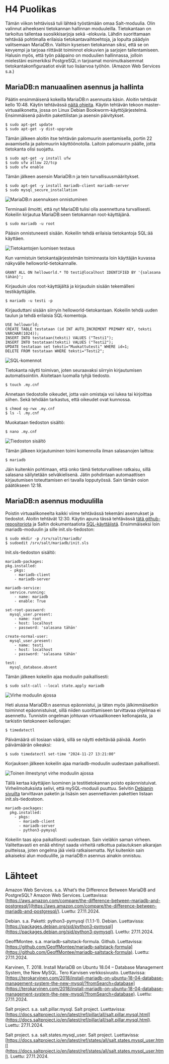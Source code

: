 # H4 Puolikas

Tämän viikon tehtävissä tuli lähteä työstämään omaa Salt-moduulia. Olin valinnut aiheekseni tietokannan hallinnan moduuleilla. Tietokantaan on tarkoitus tallentaa suosikkisarjoja sekä -elokuvia. Lähdin suorittamaan tehtävää pohtimalla erilaisia tietokantavaihtoehtoja, ja lopulta päädyin valitsemaan MariaDB:n. Valitsin kyseisen tietokannan siksi, että se on kevyempi ja tarjoaa riittävät toiminnot elokuvien ja sarjojen tallentamiseen. Halusin myös, että työn pääpaino on moduulien hallinnassa, jolloin mielestäni esimerkiksi PostgreSQL:n tarjoamat monimutkaisemmat tietokantakonfiguraatiot eivät tuo lisäarvoa työhön. (Amazon Web Services s.a.)

## MariaDB:n manuaalinen asennus ja hallinta

Päätin ensimmäisenä kokeilla MariaDB:n asennusta käsin. Aloitin tehtävät kello 10:48. Käytin tehtävässä [näitä ohjeita](https://terokarvinen.com/2018/install-mariadb-on-ubuntu-18-04-database-management-system-the-new-mysql/?fromSearch=database). Käytin tehtävän tekoon master-virtuaalikonetta, jossa on Linux Debian Bookworm-käyttöjärjestelmä. Ensimmäisenä päivitin pakettilistan ja asensin päivitykset.

    $ sudo apt-get update
    $ sudo apt-get -y dist-upgrade

Tämän jälkeen aloitin itse tehtävän palomuurin asentamisella, portin 22 avaamisella ja palomuurin käyttöönotolla. Laitoin palomuurin päälle, jotta tietokanta olisi suojattu.

    $ sudo apt-get -y install ufw
    $ sudo ufw allow 22/tcp
    $ sudo ufw enable

Tämän jälkeen asensin MariaDB:n ja tein turvallisuusmääritykset.

    $ sudo apt-get -y install mariadb-client mariadb-server
    $ sudo mysql_secure_installation

![MariaDB:n asennuksen onnistuminen](Kuvat/h4_mariaDBasennus.png)

Terminaali ilmoitti, että nyt MariaDB tulisi olla asennettuna turvallisesti. Kokeilin kirjautua MariaDB:seen tietokannan root-käyttäjänä.

    $ sudo mariadb -u root

Pääsin onnistuneesti sisään. Kokeilin tehdä erilaisia tietokantoja SQL:ää käyttäen.

![Tietokantojen luomisen testaus](Kuvat/h4_mariaDBtesti.png)

Kun varmistuin tietokantajärjestelmän toiminnasta loin käyttäjän kuvassa näkyvälle helloworld-tietokannalle. 

    GRANT ALL ON helloworld.* TO testi@localhost IDENTIFIED BY '{salasana tähän}';

Kirjauduin ulos root-käyttäjältä ja kirjauduin sisään tekemälleni testikäyttäjälle.

    $ mariadb -u testi -p

Kirjauduttani sisään siirryin helloworld-tietokantaan. Kokeilin tehdä uuden taulun ja tehdä erilaisia SQL-komentoja.

    USE helloworld;
    CREATE TABLE testataan (id INT AUTO_INCREMENT PRIMARY KEY, teksti VARCHAR(1024));
    INSERT INTO testataan(teksti) VALUES ("Testi1");
    INSERT INTO testataan(teksti) VALUES ("Testi2");
    UPDATE testataan set teksti="Muokattutesti" WHERE id=1;
    DELETE FROM testataan WHERE teksti="Testi2";

![SQL-komennot](Kuvat/h4_SQLkomennot.png)

Tietokanta näytti toimivan, joten seuraavaksi siirryin kirjautumisen automatisointiin. Aloitetaan luomalla tyhjä tiedosto.

    $ touch .my.cnf

Annetaan tiedostolle oikeudet, jotta vain omistaja voi lukea tai kirjoittaa siihen. Sekä tehdään tarkastus, että oikeudet ovat kunnossa.

    $ chmod og-rwx .my.cnf
    $ ls -l .my.cnf

Muokataan tiedoston sisältö:

    $ nano .my.cnf

![Tiedoston sisältö](Kuvat/h4_my.cnf.png)

Tämän jälkeen kirjautuminen toimi komennolla ilman salasanojen laittoa: 

    $ mariadb

Jäin kuitenkin pohtimaan, että onko tämä tietoturvallinen ratkaisu, sillä salasana säilytetään selväkielisenä. Jätin pohdintaan automaattisen kirjautumisen toteuttamisen eri tavalla lopputyössä. Sain tämän osion päätökseen 12:18.

## MariaDB:n asennus moduulilla

Poistin virtuaalikoneelta kaikki viime tehtävässä tekemäni asennukset ja tiedostot. Aloitin tehtävät 12:30. Käytin apuna tässä tehtävässä [tätä github-repositoriota](https://github.com/GeoffMontee/mariadb-saltstack-formula) ja Saltin dokumentaatiota [SQL-käyttäjistä](https://docs.saltproject.io/en/latest/ref/states/all/salt.states.mysql_user.html). Ensimmäiseksi loin mariadb-moduulin ja sille init.sls-tiedoston: 

    $ sudo mkdir -p /srv/salt/mariadb/
    $ sudoedit /srv/salt/mariadb/init.sls

Init.sls-tiedoston sisältö: 

    mariadb-packages:
    pkg.installed:
      - pkgs:
        - mariadb-client
        - mariadb-server
  
    mariadb-service:
      service.running:
        - name: mariadb
        - enable: True
    
    set-root-password:
      mysql_user.present:
        - name: root
        - host: localhost
        - password: 'salasana tähän'
    
    create-normal-user:
      mysql_user.present:
        - name: testi
        - host: localhost
        - password: 'salasana tähän'
    
    test:
      mysql_database.absent

Tämän jälkeen kokeilin ajaa moduulin paikallisesti:

    $ sudo salt-call --local state.apply mariadb

![Virhe moduulin ajossa](Kuvat/h4_mariaDBvirhe.png)

Heti alussa MariaDB:n asennus epäonnistui, ja täten myös jälkimmäisetkin toiminnot epäonnistuivat, sillä niiden suorittamiseen tarvittavaa ohjelmaa ei asennettu. Tunnistin ongelman johtuvan virtuaalikoneen kellonajasta, ja tarkistin tietokoneen kellonajan:

    $ timedatectl

Päivämäärä oli tosiaan väärä, sillä se näytti edeltävää päivää. Asetin päivämäärän oikeaksi:

    $ sudo timedatectl set-time "2024-11-27 13:21:00"

Korjauksen jälkeen kokeilin ajaa mariadb-moduulin uudestaan paikallisesti.

![Toinen ilmestynyt virhe moduulin ajossa](Kuvat/h4_mariaDBvirhe2.png)

Tällä kertaa käyttäjien luominen ja testitietokannan poisto epäonnistuivat. Virheilmoituksista selivi, että mySQL-moduuli puuttuu. Selvitin [Debianin sivuilta](https://packages.debian.org/sid/python3-pymysql) tarvittavan paketin ja lisäsin sen asennettavien pakettien listaan init.sls-tiedostoon.

    mariadb-packages:
      pkg.installed:
        - pkgs:
          - mariadb-client
          - mariadb-server
          - python3-pymysql

Kokeilin taas ajoa paikallisesti uudestaan. Sain vieläkin saman virheen. Valitettavasti en enää ehtinyt saada virheitä ratkottua palautuksen aikarajan puitteissa, joten ongelma jää vielä ratkaisematta. Nyt kuitenkin sain aikaiseksi alun moduulille, ja mariaDB:n asennus ainakin onnistuu.


# Lähteet

Amazon Web Services. s.a. What’s the Difference Between MariaDB and PostgreSQL? Amazon Web Services. Luettavissa: [https://aws.amazon.com/compare/the-difference-between-mariadb-and-postgresql/](https://aws.amazon.com/compare/the-difference-between-mariadb-and-postgresql/). Luettu: 27.11.2024.

Debian. s.a. Paketti: python3-pymysql (1.1.1-1). Debian. Luettavissa: [https://packages.debian.org/sid/python3-pymysql](https://packages.debian.org/sid/python3-pymysql). Luettu: 27.11.2024.

GeoffMontee. s.a. mariadb-saltstack-formula. Github. Luettavissa: [https://github.com/GeoffMontee/mariadb-saltstack-formula](https://github.com/GeoffMontee/mariadb-saltstack-formula). Luettu: 27.11.2024.

Karvinen, T. 2018. Install MariaDB on Ubuntu 18.04 – Database Management System, the New MySQL. Tero Karvisen verkkosivusto. Luettavissa: [https://terokarvinen.com/2018/install-mariadb-on-ubuntu-18-04-database-management-system-the-new-mysql/?fromSearch=database](https://terokarvinen.com/2018/install-mariadb-on-ubuntu-18-04-database-management-system-the-new-mysql/?fromSearch=database). Luettu: 27.11.2024.

Salt project. s.a. salt.pillar.mysql. Salt project. Luettavissa: [https://docs.saltproject.io/en/latest/ref/pillar/all/salt.pillar.mysql.html](https://docs.saltproject.io/en/latest/ref/pillar/all/salt.pillar.mysql.html). Luettu: 27.11.2024.

Salt project. s.a. salt.states.mysql_user. Salt project. Luettavissa: [https://docs.saltproject.io/en/latest/ref/states/all/salt.states.mysql_user.html](https://docs.saltproject.io/en/latest/ref/states/all/salt.states.mysql_user.html). Luettu: 27.11.2024.

